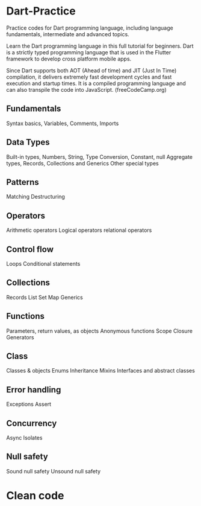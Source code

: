 # Dart-Practice
Practice codes for Dart programming language, including language fundamentals, intermediate and advanced topics.

Learn the Dart programming language in this full tutorial for beginners. Dart is a strictly typed programming language that is used in the Flutter framework to develop cross platform mobile apps.

Since Dart supports both AOT (Ahead of time) and JIT (Just In Time) compilation, it delivers extremely fast development cycles and fast execution and startup times. It is a compiled programming language and can also transpile the code into JavaScript. (freeCodeCamp.org)

## Fundamentals
Syntax basics, Variables, Comments, Imports

## Data Types
Built-in types, Numbers, String, Type Conversion, Constant, null
Aggregate types, Records, Collections and Generics
Other special types

## Patterns
Matching
Destructuring

## Operators
Arithmetic operators
Logical operators
relational operators

## Control flow
Loops
Conditional statements

## Collections 
Records
List
Set
Map
Generics

## Functions
Parameters, return values, as objects
Anonymous functions
Scope
Closure
Generators

## Class
Classes & objects
Enums
Inheritance
Mixins
Interfaces and abstract classes

## Error handling
Exceptions
Assert

## Concurrency
Async
Isolates

## Null safety
Sound null safety
Unsound null safety

# Clean code
